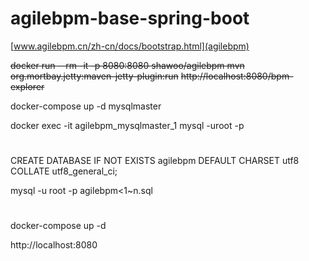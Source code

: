 # agilebpm-base-spring-boot

[www.agilebpm.cn/zh-cn/docs/bootstrap.html](agilebpm)

~~docker run --rm  -it -p 8080:8080 shawoo/agilebpm mvn org.mortbay.jetty:maven-jetty-plugin:run~~
~~http://localhost:8080/bpm-explorer~~

docker-compose up -d mysqlmaster

docker exec -it agilebpm_mysqlmaster_1 mysql -uroot -p
#
CREATE DATABASE IF NOT EXISTS agilebpm DEFAULT CHARSET utf8 COLLATE utf8_general_ci;

 mysql -u root -p agilebpm<1~n.sql
#
docker-compose up -d

http://localhost:8080
